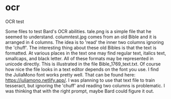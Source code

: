 # ocr
OCR test

Some files to test Bard's OCR abilities. tale.png is a simple file that he seemed to understand. columntest.jpg comes from an old Bible and it is arranged in 4 columns. The idea is to 'read' the inner two columns ignoring the 'chuff'. The interesting thing about these old Bibles is that the text is formatted. At various places in the text one may find regular text, italics text, smallcaps, and black letter. All of these formats may be represented in unicode directly. This is illustrated in the file Bible_1769_text.txt. Of course how nice the file looks in a text editor depends on the font you use. I find the JuliaMono font works pretty well. That can be found here: https://juliamono.netlify.app/. I was planning to use that text file to train tesseract, but ignoring the 'chuff' and reading two columns is problematic. I was thinking that with the right prompt, maybe Bard could figure it out.
